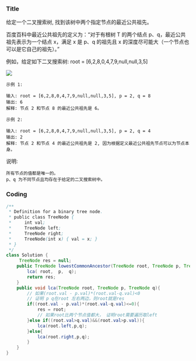 ###   Title
给定一个二叉搜索树, 找到该树中两个指定节点的最近公共祖先。

百度百科中最近公共祖先的定义为：“对于有根树 T 的两个结点 p、q，最近公共祖先表示为一个结点 x，满足 x 是 p、q 的祖先且 x 的深度尽可能大（一个节点也可以是它自己的祖先）。”

例如，给定如下二叉搜索树:  root = [6,2,8,0,4,7,9,null,null,3,5]

![](https://upload-images.jianshu.io/upload_images/5786888-516f96e8033e66e0.png?imageMogr2/auto-orient/strip%7CimageView2/2/w/1240)
 
```
示例 1:

输入: root = [6,2,8,0,4,7,9,null,null,3,5], p = 2, q = 8
输出: 6 
解释: 节点 2 和节点 8 的最近公共祖先是 6。
```

```
示例 2:

输入: root = [6,2,8,0,4,7,9,null,null,3,5], p = 2, q = 4
输出: 2
解释: 节点 2 和节点 4 的最近公共祖先是 2, 因为根据定义最近公共祖先节点可以为节点本身。
```

说明:
```
所有节点的值都是唯一的。
p、q 为不同节点且均存在于给定的二叉搜索树中。
```


###   Coding
```java
/**
 * Definition for a binary tree node.
 * public class TreeNode {
 *     int val;
 *     TreeNode left;
 *     TreeNode right;
 *     TreeNode(int x) { val = x; }
 * }
 */
class Solution {
     TreeNode res = null;
    public TreeNode lowestCommonAncestor(TreeNode root, TreeNode p, TreeNode q) {
        lca( root,  p,  q);
        return res;
    }
    public void lca(TreeNode root, TreeNode p, TreeNode q){
        // 如果(root.val - p.val)*(root.val-q.val)<0
        // 证明 p q在root 左右两边，则root就是res
        if((root.val - p.val)*(root.val-q.val)<=0){
            res = root;
            // 如果root比两个节点值都大， 证明root需要遍历取left
        }else if((root.val>q.val)&&(root.val>p.val)){
            lca(root.left,p,q);
        }else{
            lca(root.right,p,q);
        }
    }
}
```